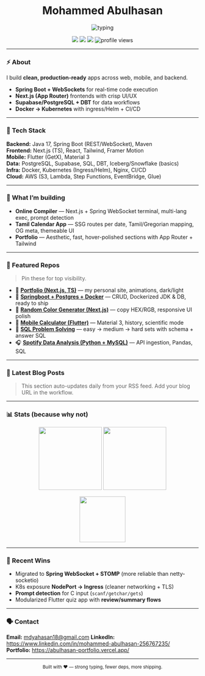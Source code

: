 <!-- Profile Header -->
<h1 align="center">Mohammed Abulhasan</h1>

<p align="center">
  <img src="https://readme-typing-svg.demolab.com?font=Fira+Code&pause=1200&center=true&width=700&lines=Software+%26+Data+Engineer;Spring+Boot+%7C+Next.js+%7C+Flutter+%7C+PostgreSQL+%7C+Supabase;Docker+%7C+Kubernetes+%7C+AWS+%7C+DBT;I+ship+fast%2C+measure%2C+iterate." alt="typing" />
</p>

<p align="center">
  <a href="https://github.com/abulhasan-18?tab=repositories"><img src="https://img.shields.io/badge/Code-On%20GitHub-111827" /></a>
  <a href="https://www.linkedin.com/in/mohammed-abulhasan-256767235/"><img src="https://img.shields.io/badge/LinkedIn-0A66C2" /></a>
  <a href="mailto:mdyahasan18@gmail.com"><img src="https://img.shields.io/badge/Contact-Email-0f766e" /></a>
  <img src="https://komarev.com/ghpvc/?username=abulhasan-18&label=Views&color=555" alt="profile views" />
</p>

---

### ⚡ About
I build **clean, production-ready** apps across web, mobile, and backend.

- **Spring Boot + WebSockets** for real-time code execution  
- **Next.js (App Router)** frontends with crisp UI/UX  
- **Supabase/PostgreSQL + DBT** for data workflows  
- **Docker → Kubernetes** with ingress/Helm + CI/CD

---

### 🧰 Tech Stack
**Backend:** Java 17, Spring Boot (REST/WebSocket), Maven  
**Frontend:** Next.js (TS), React, Tailwind, Framer Motion  
**Mobile:** Flutter (GetX), Material 3  
**Data:** PostgreSQL, Supabase, SQL, DBT, Iceberg/Snowflake (basics)  
**Infra:** Docker, Kubernetes (Ingress/Helm), Nginx, CI/CD  
**Cloud:** AWS (S3, Lambda, Step Functions, EventBridge, Glue)

---

### 🚀 What I’m building
- **Online Compiler** — Next.js + Spring WebSocket terminal, multi-lang exec, prompt detection  
- **Tamil Calendar App** — SSG routes per date, Tamil/Gregorian mapping, OG meta, themeable UI  
- **Portfolio** — Aesthetic, fast, hover-polished sections with App Router + Tailwind

---

### 📌 Featured Repos
> Pin these for top visibility.

- 🧭 **[Portfolio (Next.js, TS)](https://github.com/abulhasan-18/abulhasan-portfolio)** — my personal site, animations, dark/light
- 🐘 **[Springboot + Postgres + Docker](https://github.com/abulhasan-18/springboot-postgress-in-docker)** — CRUD, Dockerized JDK & DB, ready to ship
- 🎨 **[Random Color Generator (Next.js)](https://github.com/abulhasan-18/random-color-generator-next-js)** — copy HEX/RGB, responsive UI polish
- 📱 **[Mobile Calculator (Flutter)](https://github.com/abulhasan-18/mobile-calculator-app)** — Material 3, history, scientific mode
- 🧩 **[SQL Problem Solving](https://github.com/abulhasan-18/sql-problem-solving)** — easy → medium → hard sets with schema + answer SQL
- 🎧 **[Spotify Data Analysis (Python + MySQL)](https://github.com/abulhasan-18/spotify-data-analysis)** — API ingestion, Pandas, SQL

---

### 📝 Latest Blog Posts
<!-- BLOG-POST-LIST:START -->
<!-- BLOG-POST-LIST:END -->

> This section auto-updates daily from your RSS feed. Add your blog URL in the workflow.

---

### 📊 Stats (because why not)
<p align="center">
  <img height="165" src="https://github-readme-stats.vercel.app/api?username=abulhasan-18&show_icons=true&theme=dark&hide_border=true" />
  <img height="165" src="https://github-readme-streak-stats.herokuapp.com/?user=abulhasan-18&theme=dark&hide_border=true" />
</p>
<p align="center">
  <img height="120" src="https://github-readme-stats.vercel.app/api/top-langs/?username=abulhasan-18&layout=compact&theme=dark&hide_border=true" />
</p>

---

### 🧪 Recent Wins
- Migrated to **Spring WebSocket + STOMP** (more reliable than netty-socketio)  
- K8s exposure **NodePort → Ingress** (cleaner networking + TLS)  
- **Prompt detection** for C input (`scanf/getchar/gets`)  
- Modularized Flutter quiz app with **review/summary flows**

---

### 🗣️ Contact
**Email:** mdyahasan18@gmail.com
**LinkedIn:** https://www.linkedin.com/in/mohammed-abulhasan-256767235/  
**Portfolio:** https://abulhasan-portfolio.vercel.app/

---

<p align="center">
  <sub>Built with ❤️ — strong typing, fewer deps, more shipping.</sub>
</p>
